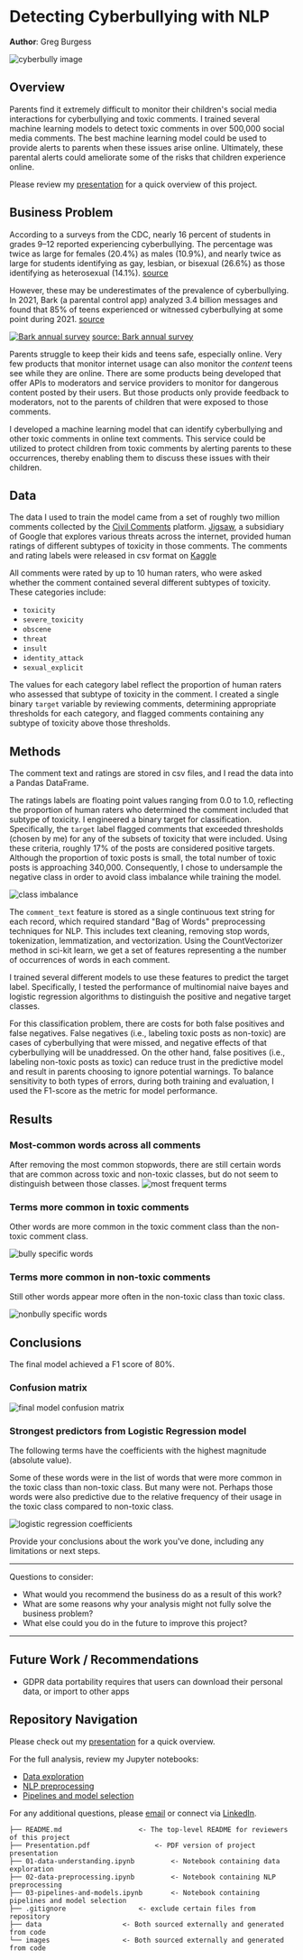 # Detecting Cyberbullying with NLP

**Author**: Greg Burgess

![cyberbully image](images/Cyberprzemoc.png)

## Overview

Parents find it extremely difficult to monitor their children's social media interactions for cyberbullying and toxic comments. I trained several machine learning models to detect toxic comments in over 500,000 social media comments. The best machine learning model could be used to provide alerts to parents when these issues arise online. Ultimately, these parental alerts could ameliorate some of the risks that children experience online.

Please review my [presentation](./Presentation.pdf) for a quick overview of this project.

## Business Problem

According to a surveys from the CDC, nearly 16 percent of students in grades 9–12 reported experiencing cyberbullying. The percentage was twice as large for females (20.4%) as males (10.9%), and nearly twice as large for students identifying as gay, lesbian, or bisexual (26.6%) as those identifying as heterosexual (14.1%). [source](http://nces.ed.gov/programs/coe/indicator/a10#6)

However, these may be underestimates of the prevalence of cyberbullying. In 2021, Bark (a parental control app) analyzed 3.4 billion messages and found that 85% of teens experienced or witnessed cyberbullying at some point during 2021. [source](https://www.bark.us/annual-report-2021/)

[![Bark annual survey](images/bark_annual_survey.png)](https://www.bark.us/annual-report-2021/)
[source: Bark annual survey](https://www.bark.us/annual-report-2021/)

Parents struggle to keep their kids and teens safe, especially online. Very few products that monitor internet usage can also monitor the *content* teens see while they are online. There are some products being developed that offer APIs to moderators and service providers to monitor for dangerous content posted by their users. But those products only provide feedback to moderators, not to the parents of children that were exposed to those comments.

I developed a machine learning model that can identify cyberbullying and other toxic comments in online text comments. This service could be utilized to protect children from toxic comments by alerting parents to these occurrences, thereby enabling them to discuss these issues with their children.

## Data

The data I used to train the model came from a set of roughly two million comments collected by the [Civil Comments](https://medium.com/@aja_15265/saying-goodbye-to-civil-comments-41859d3a2b1d) platform. [Jigsaw](https://jigsaw.google.com), a subsidiary of Google that explores various threats across the internet, provided human ratings of different subtypes of toxicity in those comments. The comments and rating labels were released in csv format on [Kaggle](https://www.kaggle.com/competitions/jigsaw-unintended-bias-in-toxicity-classification/data)

All comments were rated by up to 10 human raters, who were asked whether the comment contained several different subtypes of toxicity. These categories include:
- `toxicity`
- `severe_toxicity`
- `obscene`
- `threat`
- `insult`
- `identity_attack`
- `sexual_explicit`

The values for each category label reflect the proportion of human raters who assessed that subtype of toxicity in the comment. I created a single binary `target` variable by reviewing comments, determining appropriate thresholds for each category, and flagged comments containing any subtype of toxicity above those thresholds.


## Methods

The comment text and ratings are stored in csv files, and I read the data into a Pandas DataFrame. 

The ratings labels are floating point values ranging from 0.0 to 1.0, reflecting the proportion of human raters who determined the comment included that subtype of toxicity. I engineered a binary target for classification. Specifically, the `target` label flagged comments that exceeded thresholds (chosen by me) for any of the subsets of toxicity that were included. Using these criteria, roughly 17% of the posts are considered positive targets. Although the proportion of toxic posts is small, the total number of toxic posts is approaching 340,000. Consequently, I chose to undersample the negative class in order to avoid class imbalance while training the model.

![class imbalance](images/class_imbalance.jpg)

The `comment_text` feature is stored as a single continuous text string for each record, which required standard "Bag of Words" preprocessing techniques for NLP. This includes text cleaning, removing stop words, tokenization, lemmatization, and vectorization. Using the CountVectorizer method in sci-kit learn, we get a set of features representing a the number of occurrences of words in each comment.

I trained several different models to use these features to predict the target label. Specifically, I tested the performance of multinomial naive bayes and logistic regression algorithms to distinguish the positive and negative target classes.

For this classification problem, there are costs for both false positives and false negatives. False negatives (i.e., labeling toxic posts as non-toxic) are cases of cyberbullying that were missed, and negative effects of that cyberbullying will be unaddressed. On the other hand, false positives (i.e., labeling non-toxic posts as toxic) can reduce trust in the predictive model and result in parents choosing to ignore potential warnings. To balance sensitivity to both types of errors, during both training and evaluation, I used the F1-score as the metric for model performance.


## Results

### Most-common words across all comments
After removing the most common stopwords, there are still certain words that are common across toxic and non-toxic classes, but do not seem to distinguish between those classes.
![most frequent terms](images/FreqDist.jpg)


### Terms more common in toxic comments

Other words are more common in the toxic comment class than the non-toxic comment class.

![bully specific words](images/bully_wordcloud.png)


### Terms more common in non-toxic comments

Still other words appear more often in the non-toxic class than toxic class.

![nonbully specific words](images/nonbully_wordcloud.png)




## Conclusions

The final model achieved a F1 score of 80%.

### Confusion matrix
![final model confusion matrix](images/final_model_confusion_matrix.png)


### Strongest predictors from Logistic Regression model

The following terms have the coefficients with the highest magnitude (absolute value). 

Some of these words were in the list of words that were more common in the toxic class than non-toxic class. But many were not. Perhaps those words were also predictive due to the relative frequency of their usage in the toxic class compared to non-toxic class.

![logistic regression coefficients](images/logistic_regression_coefs.jpg)


Provide your conclusions about the work you've done, including any limitations or next steps.

***
Questions to consider:
* What would you recommend the business do as a result of this work?
* What are some reasons why your analysis might not fully solve the business problem?
* What else could you do in the future to improve this project?
***


## Future Work / Recommendations

- GDPR data portability requires that users can download their personal data, or import to other apps


## Repository Navigation

Please check out my [presentation](./Presentation.pdf) for a quick overview.

For the full analysis, review my Jupyter notebooks: 
- [Data exploration](./01-data-understanding.ipynb)
- [NLP preprocessing](./02-data-preprocessing.ipynb)
- [Pipelines and model selection](./03-pipelines-and-models.ipynb)


For any additional questions, please [email](mailto:gcburgess@gmail.com) or connect via [LinkedIn](https://www.linkedin.com/in/Greg-Burgess).



```
├── README.md					<- The top-level README for reviewers of this project
├── Presentation.pdf				<- PDF version of project presentation
├── 01-data-understanding.ipynb			<- Notebook containing data exploration
├── 02-data-preprocessing.ipynb			<- Notebook containing NLP preprocessing
├── 03-pipelines-and-models.ipynb		<- Notebook containing pipelines and model selection
├── .gitignore					<- exclude certain files from repository
├── data					<- Both sourced externally and generated from code
└── images					<- Both sourced externally and generated from code
```
